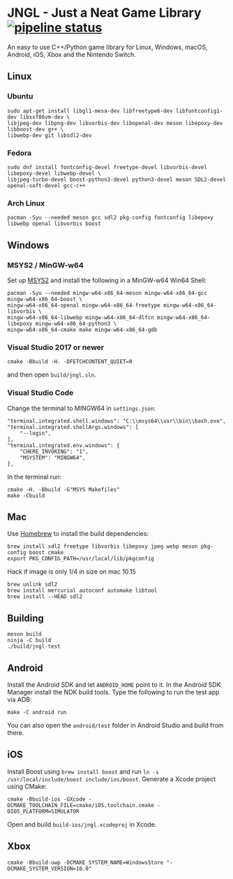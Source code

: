 # JNGL - Just a Neat Game Library [![pipeline status](https://gitlab.com/jhasse/jngl/badges/master/pipeline.svg)](https://gitlab.com/jhasse/jngl/commits/master)

An easy to use C++/Python game library for Linux, Windows, macOS, Android, iOS, Xbox and the
Nintendo Switch.

## Linux

### Ubuntu

```
sudo apt-get install libgl1-mesa-dev libfreetype6-dev libfontconfig1-dev libxxf86vm-dev \
libjpeg-dev libpng-dev libvorbis-dev libopenal-dev meson libepoxy-dev libboost-dev g++ \
libwebp-dev git libsdl2-dev
```

### Fedora

```
sudo dnf install fontconfig-devel freetype-devel libvorbis-devel libepoxy-devel libwebp-devel \
libjpeg-turbo-devel boost-python3-devel python3-devel meson SDL2-devel openal-soft-devel gcc-c++
```

### Arch Linux

```
pacman -Syu --needed meson gcc sdl2 pkg-config fontconfig libepoxy libwebp openal libvorbis boost
```

## Windows

### MSYS2 / MinGW-w64

Set up [MSYS2](https://www.msys2.org/) and install the following in a MinGW-w64 Win64 Shell:

```
pacman -Syu --needed mingw-w64-x86_64-meson mingw-w64-x86_64-gcc mingw-w64-x86_64-boost \
mingw-w64-x86_64-openal mingw-w64-x86_64-freetype mingw-w64-x86_64-libvorbis \
mingw-w64-x86_64-libwebp mingw-w64-x86_64-dlfcn mingw-w64-x86_64-libepoxy mingw-w64-x86_64-python3 \
mingw-w64-x86_64-cmake make mingw-w64-x86_64-gdb
```

### Visual Studio 2017 or newer

```
cmake -Bbuild -H. -DFETCHCONTENT_QUIET=0
```

and then open `build/jngl.sln`.

### Visual Studio Code

Change the terminal to MINGW64 in `settings.json`:

```
"terminal.integrated.shell.windows": "C:\\msys64\\usr\\bin\\bash.exe",
"terminal.integrated.shellArgs.windows": [
    "--login",
],
"terminal.integrated.env.windows": {
    "CHERE_INVOKING": "1",
    "MSYSTEM": "MINGW64",
},
```

In the terminal run:

```
cmake -H. -Bbuild -G"MSYS Makefiles"
make -Cbuild
```

## Mac

Use [Homebrew](http://brew.sh/) to install the build dependencies:

```
brew install sdl2 freetype libvorbis libepoxy jpeg webp meson pkg-config boost cmake
export PKG_CONFIG_PATH=/usr/local/lib/pkgconfig
```

Hack if image is only 1/4 in size on mac 10.15
```
brew unlink sdl2
brew install mercurial autoconf automake libtool
brew install --HEAD sdl2
```

## Building

```
meson build
ninja -C build
./build/jngl-test
```

## Android

Install the Android SDK and let `ANDROID_HOME` point to it. In the Android SDK Manager install the
NDK build tools. Type the following to run the test app via ADB:

```
make -C android run
```

You can also open the `android/test` folder in Android Studio and build from there.

## iOS

Install Boost using `brew install boost` and run `ln -s /usr/local/include/boost include/ios/boost`.
Generate a Xcode project using CMake:

```
cmake -Bbuild-ios -GXcode -DCMAKE_TOOLCHAIN_FILE=cmake/iOS.toolchain.cmake -DIOS_PLATFORM=SIMULATOR
```

Open and build `build-ios/jngl.xcodeproj` in Xcode.

## Xbox

```
cmake -Bbuild-uwp -DCMAKE_SYSTEM_NAME=WindowsStore "-DCMAKE_SYSTEM_VERSION=10.0"
```
